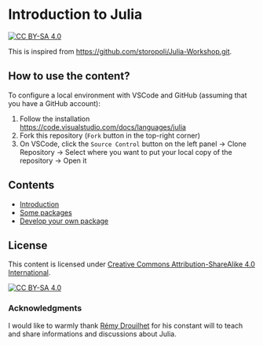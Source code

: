 # Introduction to Julia

[![CC BY-SA
4.0](https://img.shields.io/badge/License-CC%20BY--SA%204.0-lightgrey.svg)](http://creativecommons.org/licenses/by-sa/4.0/)

This is inspired from <https://github.com/storopoli/Julia-Workshop.git>.

## How to use the content?

To configure a local environment with VSCode and GitHub (assuming that you have a GitHub account):

1. Follow the installation <https://code.visualstudio.com/docs/languages/julia>
2. Fork this repository (`Fork` button in the top-right corner)
3. On VSCode, click the `Source Control` button on the left panel -> Clone Repository -> Select where you want to put your local copy of the repository -> Open it

## Contents

- [Introduction](intro/README.md)
- [Some packages](packages/README.md)
- [Develop your own package](development/README.md)

## License

This content is licensed under [Creative Commons Attribution-ShareAlike 4.0 International](http://creativecommons.org/licenses/by-sa/4.0/).

[![CC BY-SA 4.0](https://licensebuttons.net/l/by-sa/4.0/88x31.png)](http://creativecommons.org/licenses/by-sa/4.0/)

### Acknowledgments

I would like to warmly thank [Rémy Drouilhet](https://github.com/rcqls) for his constant will to teach and share informations and discussions about Julia.

